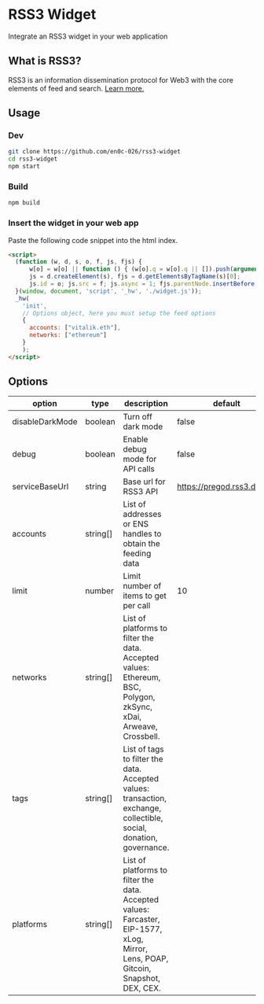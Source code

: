 # RSS3 Widget

Integrate an RSS3 widget in your web application


## What is RSS3?

RSS3 is an information dissemination protocol for Web3 with the core elements of feed and search. [Learn more.](https://blog.rss3.io)

## Usage


### Dev

```bash
git clone https://github.com/en0c-026/rss3-widget
cd rss3-widget
npm start
```

### Build
```bash
npm build
```

### Insert the widget in your web app

Paste the following code snippet into the html index.
```html
<script>
  (function (w, d, s, o, f, js, fjs) {
      w[o] = w[o] || function () { (w[o].q = w[o].q || []).push(arguments) };
      js = d.createElement(s), fjs = d.getElementsByTagName(s)[0];
      js.id = o; js.src = f; js.async = 1; fjs.parentNode.insertBefore(js, fjs);
  }(window, document, 'script', '_hw', './widget.js'));
  _hw(
    'init',
    // Options object, here you must setup the feed options
    { 
      accounts: ["vitalik.eth"],
      networks: ["ethereum"]
    }
    );
</script>

```
## Options

| **option**      | **type** | **description**                                                                                                                    | default                    |
|-----------------|----------|------------------------------------------------------------------------------------------------------------------------------------|----------------------------|
| disableDarkMode | boolean  | Turn off dark mode                                                                                                                 | false                      |
| debug           | boolean  | Enable debug mode for API calls                                                                                                    | false                      |
| serviceBaseUrl  | string   | Base url for RSS3 API                                                                                                              | https://pregod.rss3.dev/v1 |
| accounts        | string[] | List of addresses or ENS handles to obtain the feeding data                                                                        |                            |
| limit           | number   | Limit number of items to get per call                                                                                              | 10                         |
| networks        | string[] | List of platforms to filter the data. Accepted values: Ethereum, BSC, Polygon, zkSync, xDai, Arweave, Crossbell.                   |                            |
| tags            | string[] | List of tags to filter the data. Accepted values: transaction, exchange, collectible, social, donation, governance.                |                            |
| platforms       | string[] | List of platforms to filter the data. Accepted values: Farcaster, EIP-1577, xLog, Mirror, Lens, POAP, Gitcoin, Snapshot, DEX, CEX. |                            |
